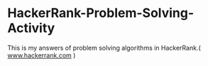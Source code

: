 # HackerRank-Problem-Solving-Activity

This is my answers of problem solving algorithms in HackerRank.( www.hackerrank.com )
